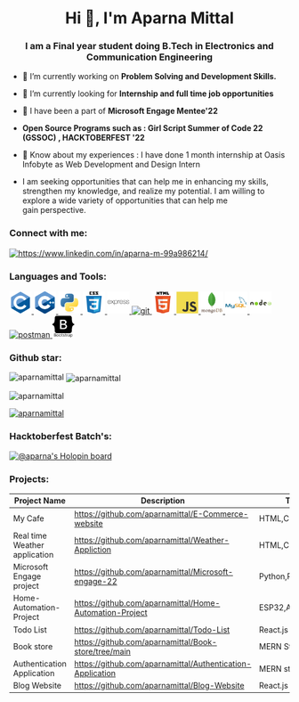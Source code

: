 
<h1 align="center">Hi 👋, I'm Aparna Mittal</h1>
<h3 align="center"> I am a Final year student doing B.Tech in Electronics and Communication Engineering</h3>

- 🔭 I’m currently working on **Problem Solving and Development Skills.**

- 🌱 I’m currently looking for **Internship and full time job opportunities**

- 👯 I have been a part of **Microsoft Engage Mentee'22** 
- **Open Source Programs such as : Girl Script Summer of Code 22 (GSSOC) , HACKTOBERFEST '22**

- 📄 Know about my experiences : I have done 1 month internship at Oasis Infobyte as Web Development and Design Intern
- I am seeking opportunities that can help me in enhancing my skills, strengthen my knowledge, and realize my potential. I am willing to explore a wide variety of opportunities that can help me gain perspective.

<h3 align="left">Connect with me:</h3>
<p align="left">
<a href="https://linkedin.com/in/aparna-m-99a986214/" target="blank"><img align="center" src="https://raw.githubusercontent.com/rahuldkjain/github-profile-readme-generator/master/src/images/icons/Social/linked-in-alt.svg" alt="https://www.linkedin.com/in/aparna-m-99a986214/" height="30" width="40" /></a>
</p>

<h3 align="left">Languages and Tools:</h3>
<p align="left"><a href="https://www.cprogramming.com/" target="_blank" rel="noreferrer"> <img src="https://raw.githubusercontent.com/devicons/devicon/master/icons/c/c-original.svg" alt="c" width="40" height="40"/> </a> <a href="https://www.w3schools.com/cpp/" target="_blank" rel="noreferrer"> <img src="https://raw.githubusercontent.com/devicons/devicon/master/icons/cplusplus/cplusplus-original.svg" alt="cplusplus" width="40" height="40"/> </a><a href="https://www.python.org" target="_blank" rel="noreferrer"> <img src="https://raw.githubusercontent.com/devicons/devicon/master/icons/python/python-original.svg" alt="python" width="40" height="40"/> </a><a href="https://www.w3schools.com/css/" target="_blank" rel="noreferrer"> <img src="https://raw.githubusercontent.com/devicons/devicon/master/icons/css3/css3-original-wordmark.svg" alt="css3" width="40" height="40"/> </a> <a href="https://expressjs.com" target="_blank" rel="noreferrer"> <img src="https://raw.githubusercontent.com/devicons/devicon/master/icons/express/express-original-wordmark.svg" alt="express" width="40" height="40"/> </a> <a href="https://git-scm.com/" target="_blank" rel="noreferrer"> <img src="https://www.vectorlogo.zone/logos/git-scm/git-scm-icon.svg" alt="git" width="40" height="40"/> </a> <a href="https://www.w3.org/html/" target="_blank" rel="noreferrer"> <img src="https://raw.githubusercontent.com/devicons/devicon/master/icons/html5/html5-original-wordmark.svg" alt="html5" width="40" height="40"/> </a> <a href="https://developer.mozilla.org/en-US/docs/Web/JavaScript" target="_blank" rel="noreferrer"> <img src="https://raw.githubusercontent.com/devicons/devicon/master/icons/javascript/javascript-original.svg" alt="javascript" width="40" height="40"/> </a> <a href="https://www.mongodb.com/" target="_blank" rel="noreferrer"> <img src="https://raw.githubusercontent.com/devicons/devicon/master/icons/mongodb/mongodb-original-wordmark.svg" alt="mongodb" width="40" height="40"/> </a> <a href="https://www.mysql.com/" target="_blank" rel="noreferrer"> <img src="https://raw.githubusercontent.com/devicons/devicon/master/icons/mysql/mysql-original-wordmark.svg" alt="mysql" width="40" height="40"/> </a> <a href="https://nodejs.org" target="_blank" rel="noreferrer"> <img src="https://raw.githubusercontent.com/devicons/devicon/master/icons/nodejs/nodejs-original-wordmark.svg" alt="nodejs" width="40" height="40"/> </a> <a href="https://postman.com" target="_blank" rel="noreferrer"> <img src="https://www.vectorlogo.zone/logos/getpostman/getpostman-icon.svg" alt="postman" width="40" height="40"/> </a><a href="https://getbootstrap.com" target="_blank" rel="noreferrer"> <img src="https://raw.githubusercontent.com/devicons/devicon/master/icons/bootstrap/bootstrap-plain-wordmark.svg" alt="bootstrap" width="40" height="40"/> </a></p>

<h3 align="left">Github star:</h3>
<p><img align="left" src="https://github-readme-stats.vercel.app/api/top-langs?username=aparnamittal&show_icons=true&locale=en&layout=compact" alt="aparnamittal" /></p>

<p>&nbsp;<img align="center" src="https://github-readme-stats.vercel.app/api?username=aparnamittal&show_icons=true&locale=en" alt="aparnamittal" /></p>

<p><img align="center" src="https://github-readme-streak-stats.herokuapp.com/?user=aparnamittal&" alt="aparnamittal" /></p>

<p align="left"> <a href="https://github.com/ryo-ma/github-profile-trophy"><img src="https://github-profile-trophy.vercel.app/?username=aparnamittal" alt="aparnamittal" /></a> </p>


<h3 align="left">Hacktoberfest Batch's:</h3>

[![@aparna's Holopin board](https://holopin.me/aparna)](https://holopin.io/@aparna)

<h3 align="left">Projects:</h3>

|Project Name| Description | Tech Stack |
| --- | --- | --- |
| My Cafe | https://github.com/aparnamittal/E-Commerce-website |HTML,CSS,Bootstrap|
| Real time Weather application | https://github.com/aparnamittal/Weather-Appliction |HTML,CSS,API,Javascript|
| Microsoft Engage project | https://github.com/aparnamittal/Microsoft-engage-22 |Python,PowerBi|
|Home-Automation-Project|https://github.com/aparnamittal/Home-Automation-Project|ESP32,Aurdiuno IDE|
|Todo List|https://github.com/aparnamittal/Todo-List|React.js|
|Book store|https://github.com/aparnamittal/Book-store/tree/main| MERN Stack|
|Authentication Application|https://github.com/aparnamittal/Authentication-Application| MERN stack|
|Blog Website | https://github.com/aparnamittal/Blog-Website | React.js|
